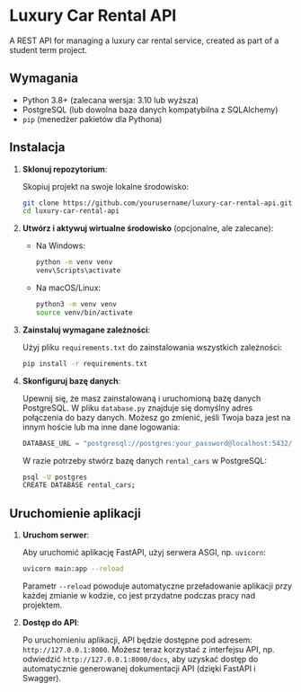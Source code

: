 
# Luxury Car Rental API

A REST API for managing a luxury car rental service, created as part of a student term project.

## Wymagania

- Python 3.8+ (zalecana wersja: 3.10 lub wyższa)
- PostgreSQL (lub dowolna baza danych kompatybilna z SQLAlchemy)
- `pip` (menedżer pakietów dla Pythona)

## Instalacja

1. **Sklonuj repozytorium**:

   Skopiuj projekt na swoje lokalne środowisko:

   ```bash
   git clone https://github.com/yourusername/luxury-car-rental-api.git
   cd luxury-car-rental-api
   ```

2. **Utwórz i aktywuj wirtualne środowisko** (opcjonalne, ale zalecane):

   - Na Windows:

     ```bash
     python -m venv venv
     venv\Scripts\activate
     ```

   - Na macOS/Linux:

     ```bash
     python3 -m venv venv
     source venv/bin/activate
     ```

3. **Zainstaluj wymagane zależności**:

   Użyj pliku `requirements.txt` do zainstalowania wszystkich zależności:

   ```bash
   pip install -r requirements.txt
   ```

4. **Skonfiguruj bazę danych**:

   Upewnij się, że masz zainstalowaną i uruchomioną bazę danych PostgreSQL. W pliku `database.py` znajduje się domyślny adres połączenia do bazy danych. Możesz go zmienić, jeśli Twoja baza jest na innym hoście lub ma inne dane logowania:

   ```python
   DATABASE_URL = "postgresql://postgres:your_password@localhost:5432/rental_cars"
   ```

   W razie potrzeby stwórz bazę danych `rental_cars` w PostgreSQL:

   ```bash
   psql -U postgres
   CREATE DATABASE rental_cars;
   ```

## Uruchomienie aplikacji

1. **Uruchom serwer**:

   Aby uruchomić aplikację FastAPI, użyj serwera ASGI, np. `uvicorn`:

   ```bash
   uvicorn main:app --reload
   ```

   Parametr `--reload` powoduje automatyczne przeładowanie aplikacji przy każdej zmianie w kodzie, co jest przydatne podczas pracy nad projektem.

2. **Dostęp do API**:

   Po uruchomieniu aplikacji, API będzie dostępne pod adresem: `http://127.0.0.1:8000`. Możesz teraz korzystać z interfejsu API, np. odwiedzić `http://127.0.0.1:8000/docs`, aby uzyskać dostęp do automatycznie generowanej dokumentacji API (dzięki FastAPI i Swagger).